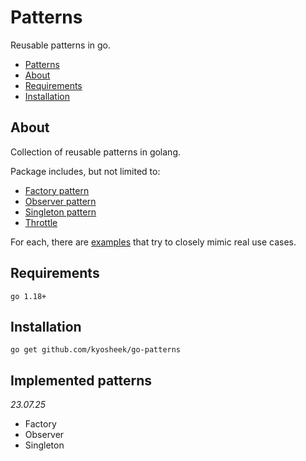 # Patterns

Reusable patterns in go.

- [Patterns](#patterns)
- [About](#about)
- [Requirements](#requirements)
- [Installation](#installation)

## About

Collection of reusable patterns in golang.

Package includes, but not limited to:

- [Factory pattern](pkg/factory/factory.go)
- [Observer pattern](pkg/observer/observer.go)
- [Singleton pattern](pkg/singleton/singleton.go)
- [Throttle](pkg/throttle/throttle.go)

For each, there are [examples](/examples) that try to closely mimic real use cases.

## Requirements

`go 1.18+`

## Installation

```shell
go get github.com/kyosheek/go-patterns
```

## Implemented patterns

*23.07.25*

- Factory
- Observer
- Singleton